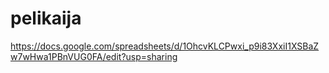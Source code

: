 # pelikaija

https://docs.google.com/spreadsheets/d/1OhcvKLCPwxi_p9i83XxiI1XSBaZw7wHwa1PBnVUG0FA/edit?usp=sharing
